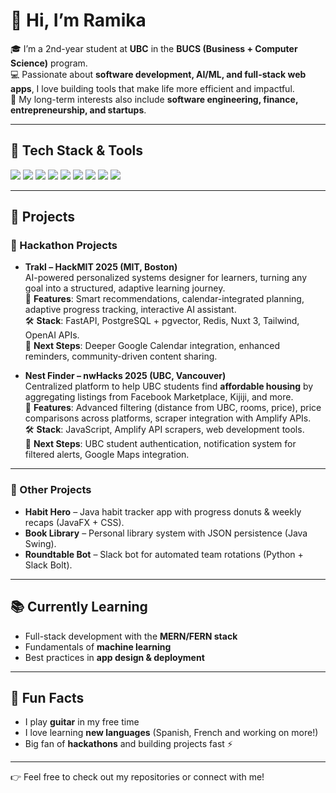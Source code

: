# 👋 Hi, I’m Ramika  

🎓 I’m a 2nd-year student at **UBC** in the **BUCS (Business + Computer Science)** program.  
💻 Passionate about **software development, AI/ML, and full-stack web apps**, I love building tools that make life more efficient and impactful.  
🚀 My long-term interests also include **software engineering, finance, entrepreneurship, and startups**.  

---

## 🔧 Tech Stack & Tools  

<p align="left">  
  <!-- Languages -->  
  <img src="https://img.shields.io/badge/Java-ED8B00?style=for-the-badge&logo=openjdk&logoColor=white"/>  
  <img src="https://img.shields.io/badge/JavaScript-F7DF1E?style=for-the-badge&logo=javascript&logoColor=black"/>  
  <img src="https://img.shields.io/badge/Python-3776AB?style=for-the-badge&logo=python&logoColor=white"/>  
  <img src="https://img.shields.io/badge/C++-00599C?style=for-the-badge&logo=cplusplus&logoColor=white"/>  

  <!-- Web & App Dev -->  
  <!---<img src="https://img.shields.io/badge/MERN%20Stack-3C873A?style=for-the-badge&logo=mongodb&logoColor=white"/>  
  <img src="https://img.shields.io/badge/FERN%20Stack-0FAAFF?style=for-the-badge&logo=react&logoColor=white"/>  
  <img src="https://img.shields.io/badge/Nuxt-00DC82?style=for-the-badge&logo=nuxt.js&logoColor=white"/>  -->
  <img src="https://img.shields.io/badge/Tailwind_CSS-38B2AC?style=for-the-badge&logo=tailwind-css&logoColor=white"/>  
  <img src="https://img.shields.io/badge/JavaFX-FF6600?style=for-the-badge&logo=java&logoColor=white"/>  

  <!-- Backend & DB -->  
  <!---
  <img src="https://img.shields.io/badge/FastAPI-009688?style=for-the-badge&logo=fastapi&logoColor=white"/>  
  <img src="https://img.shields.io/badge/PostgreSQL-336791?style=for-the-badge&logo=postgresql&logoColor=white"/>  
  <img src="https://img.shields.io/badge/Redis-DC382D?style=for-the-badge&logo=redis&logoColor=white"/>  -->

  <!-- Tools -->  
  <img src="https://img.shields.io/badge/Git-F05032?style=for-the-badge&logo=git&logoColor=white"/>  
  <img src="https://img.shields.io/badge/GitHub-181717?style=for-the-badge&logo=github&logoColor=white"/>  
  <img src="https://img.shields.io/badge/Gradle-02303A?style=for-the-badge&logo=gradle&logoColor=white"/>  
</p>  

---

## 📂 Projects  

### 🌟 Hackathon Projects  
- **Trakl – HackMIT 2025 (MIT, Boston)**  
  AI-powered personalized systems designer for learners, turning any goal into a structured, adaptive learning journey.  
  🔑 **Features**: Smart recommendations, calendar-integrated planning, adaptive progress tracking, interactive AI assistant.  
  🛠️ **Stack**: FastAPI, PostgreSQL + pgvector, Redis, Nuxt 3, Tailwind, OpenAI APIs.  
  🌱 **Next Steps**: Deeper Google Calendar integration, enhanced reminders, community-driven content sharing.  

- **Nest Finder – nwHacks 2025 (UBC, Vancouver)**  
  Centralized platform to help UBC students find **affordable housing** by aggregating listings from Facebook Marketplace, Kijiji, and more.  
  🔑 **Features**: Advanced filtering (distance from UBC, rooms, price), price comparisons across platforms, scraper integration with Amplify APIs.  
  🛠️ **Stack**: JavaScript, Amplify API scrapers, web development tools.  
  🌱 **Next Steps**: UBC student authentication, notification system for filtered alerts, Google Maps integration.  

---

### 🎯 Other Projects  
- **Habit Hero** – Java habit tracker app with progress donuts & weekly recaps (JavaFX + CSS).  
- **Book Library** – Personal library system with JSON persistence (Java Swing).  
- **Roundtable Bot** – Slack bot for automated team rotations (Python + Slack Bolt).  

---

## 📚 Currently Learning  
- Full-stack development with the **MERN/FERN stack**  
- Fundamentals of **machine learning**  
- Best practices in **app design & deployment**  

---

## 🎸 Fun Facts  
- I play **guitar** in my free time  
- I love learning **new languages** (Spanish, French and working on more!)  
- Big fan of **hackathons** and building projects fast ⚡  

---

👉 Feel free to check out my repositories or connect with me!  
